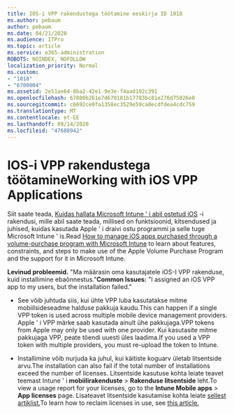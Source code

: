 ```yaml
---
title: IOS-i VPP rakendustega töötamine eeskirja ID 1018
ms.author: pebaum
author: pebaum
ms.date: 04/21/2020
ms.audience: ITPro
ms.topic: article
ms.service: o365-administration
ROBOTS: NOINDEX, NOFOLLOW
localization_priority: Normal
ms.custom:
- "1018"
- "6700004"
ms.assetid: 2e51ae64-8ba2-42e1-9e3e-f4aad102c391
ms.openlocfilehash: 67800b261e7d670181b17783bc81e276d75026e0
ms.sourcegitcommit: c6692ce0fa1358ec3529e59ca0ecdfdea4cdc759
ms.translationtype: MT
ms.contentlocale: et-EE
ms.lasthandoff: 09/14/2020
ms.locfileid: "47688942"
---
```

# <a name="working-with-ios-vpp-applications"></a><span data-ttu-id="672da-102">IOS-i VPP rakendustega töötamine</span><span class="sxs-lookup"><span data-stu-id="672da-102">Working with iOS VPP Applications</span></span>

<span data-ttu-id="672da-103">Siit saate teada, [Kuidas hallata Microsoft Intune ' i abil ostetud iOS](https://docs.microsoft.com/intune/vpp-apps-ios) -i rakendusi, mille abil saate teada, millised on funktsioonid, kitsendused ja juhised, kuidas kasutada Apple ' i draivi ostu programmi ja selle tuge Microsoft Intune ' is.</span><span class="sxs-lookup"><span data-stu-id="672da-103">Read [How to manage iOS apps purchased through a volume-purchase program with Microsoft Intune](https://docs.microsoft.com/intune/vpp-apps-ios) to learn about features, constraints, and steps to make use of the Apple Volume Purchase Program and the support for it in Microsoft Intune.</span></span>
  
 <span data-ttu-id="672da-104">**Levinud probleemid.** "Ma määrasin oma kasutajatele iOS-I VPP rakenduse, kuid installimine ebaõnnestus."</span><span class="sxs-lookup"><span data-stu-id="672da-104">**Common Issues:** "I assigned an iOS VPP app to my users, but the installation failed."</span></span>
  
- <span data-ttu-id="672da-105">See võib juhtuda siis, kui ühte VPP luba kasutatakse mitme mobiilsideseadme halduse pakkuja kaudu.</span><span class="sxs-lookup"><span data-stu-id="672da-105">This can happen if a single VPP token is used across multiple mobile device management providers.</span></span> <span data-ttu-id="672da-106">Apple ' i VPP märke saab kasutada ainult ühe pakkujaga.</span><span class="sxs-lookup"><span data-stu-id="672da-106">VPP tokens from Apple may only be used with one provider.</span></span> <span data-ttu-id="672da-107">Kui kasutasite mitme pakkujaga VPP, peate tõendi uuesti üles laadima.</span><span class="sxs-lookup"><span data-stu-id="672da-107">If you used a VPP token with multiple providers, you must re-upload the token to Intune.</span></span>

- <span data-ttu-id="672da-108">Installimine võib nurjuda ka juhul, kui käitiste koguarv ületab litsentside arvu.</span><span class="sxs-lookup"><span data-stu-id="672da-108">The installation can also fail if the total number of installations exceed the number of licenses.</span></span> <span data-ttu-id="672da-109">Litsentside kasutuse kohta leiate teavet teemast Intune ' i **mobiilirakenduste** \> **Rakenduse litsentside** leht.</span><span class="sxs-lookup"><span data-stu-id="672da-109">To view a usage report for your licenses, go to the **Intune Mobile apps** \> **App licenses** page.</span></span> <span data-ttu-id="672da-110">Lisateavet litsentside kasutamise kohta leiate [sellest artiklist.](https://docs.microsoft.com/intune/vpp-apps-ios#revoking-app-licenses-and-deleting-tokens)</span><span class="sxs-lookup"><span data-stu-id="672da-110">To learn how to reclaim licenses in use, see [this article.](https://docs.microsoft.com/intune/vpp-apps-ios#revoking-app-licenses-and-deleting-tokens)</span></span>

